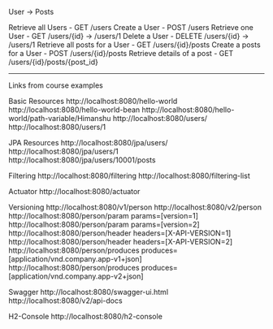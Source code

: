 User -> Posts

Retrieve all Users - GET /users
Create a User - POST /users
Retrieve one User - GET /users/{id} -> /users/1
Delete a User - DELETE /users/{id} -> /users/1
Retrieve all posts for a User - GET /users/{id}/posts
Create a posts for a User - POST /users/{id}/posts
Retrieve details of a post - GET /users/{id}/posts/{post_id}

------------------------------------------------------------------

Links from course examples

Basic Resources
http://localhost:8080/hello-world
http://localhost:8080/hello-world-bean
http://localhost:8080/hello-world/path-variable/Himanshu
http://localhost:8080/users/
http://localhost:8080/users/1

JPA Resources
http://localhost:8080/jpa/users/
http://localhost:8080/jpa/users/1
http://localhost:8080/jpa/users/10001/posts

Filtering
http://localhost:8080/filtering
http://localhost:8080/filtering-list

Actuator
http://localhost:8080/actuator

Versioning
http://localhost:8080/v1/person
http://localhost:8080/v2/person
http://localhost:8080/person/param
params=[version=1]
http://localhost:8080/person/param
params=[version=2]
http://localhost:8080/person/header
headers=[X-API-VERSION=1]
http://localhost:8080/person/header
headers=[X-API-VERSION=2]
http://localhost:8080/person/produces
produces=[application/vnd.company.app-v1+json]
http://localhost:8080/person/produces
produces=[application/vnd.company.app-v2+json]

Swagger
http://localhost:8080/swagger-ui.html
http://localhost:8080/v2/api-docs

H2-Console
http://localhost:8080/h2-console